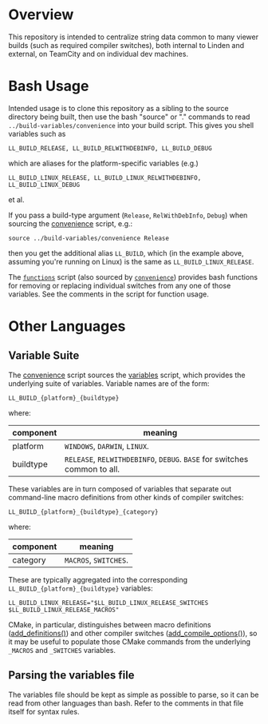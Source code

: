 # Overview
This repository is intended to centralize string data common to many viewer builds
(such as required compiler switches), both internal to Linden and external, on
TeamCity and on individual dev machines.

# Bash Usage
Intended usage is to clone this repository as a sibling to the source
directory being built, then use the bash "source" or "." commands to read
`../build-variables/convenience` into your build script. This gives you
shell variables such as

    LL_BUILD_RELEASE, LL_BUILD_RELWITHDEBINFO, LL_BUILD_DEBUG

which are aliases for the platform-specific variables (e.g.)

    LL_BUILD_LINUX_RELEASE, LL_BUILD_LINUX_RELWITHDEBINFO, LL_BUILD_LINUX_DEBUG

et al.

If you pass a build-type argument (`Release`, `RelWithDebInfo`, `Debug`) when
sourcing the [convenience](convenience) script, e.g.:

    source ../build-variables/convenience Release

then you get the additional alias `LL_BUILD`, which (in the example above,
assuming you're running on Linux) is the same as `LL_BUILD_LINUX_RELEASE`.

The [`functions`](functions) script (also sourced by [`convenience`](convenience)) provides bash functions
for removing or replacing individual switches from any one of those variables.
See the comments in the script for function usage.

# Other Languages
## Variable Suite
The [convenience](convenience) script sources the [variables](variables) script, which provides the
underlying suite of variables. Variable names are of the form:

    LL_BUILD_{platform}_{buildtype}

where:

component | meaning
----------|--------
platform  | `WINDOWS`, `DARWIN`, `LINUX`.
buildtype | `RELEASE`, `RELWITHDEBINFO`, `DEBUG`. `BASE` for switches common to all.

These variables are in turn composed of variables that separate out
command-line macro definitions from other kinds of compiler switches:

    LL_BUILD_{platform}_{buildtype}_{category}

where:

component | meaning
----------|--------
category  | `MACROS`, `SWITCHES`.

These are typically aggregated into the corresponding
`LL_BUILD_{platform}_{buildtype}` variables:

    LL_BUILD_LINUX_RELEASE="$LL_BUILD_LINUX_RELEASE_SWITCHES $LL_BUILD_LINUX_RELEASE_MACROS"

CMake, in particular, distinguishes between macro definitions
([add_definitions()](https://cmake.org/cmake/help/v3.1/command/add_definitions.html))
and other compiler switches
([add_compile_options()](https://cmake.org/cmake/help/v3.1/command/add_compile_options.html)),
so it may be useful to populate those CMake commands from the underlying
`_MACROS` and `_SWITCHES` variables.

## Parsing the variables file
The variables file should be kept as simple as possible to parse, so it can be
read from other languages than bash. Refer to the comments in that file itself
for syntax rules.
